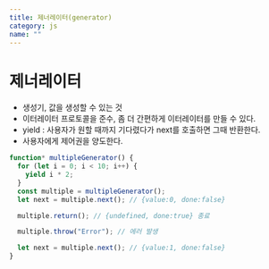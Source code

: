 ```yaml
---
title: 제너레이터(generator)
category: js
name: ""
---
```


# 제너레이터

- 생성기, 값을 생성할 수 있는 것
- 이터레이터 프로토콜을 준수, 좀 더 간편하게 이터레이터를 만들 수 있다.
- yield : 사용자가 원할 때까지 기다렸다가 next를 호출하면 그때 반환한다.
- 사용자에게 제어권을 양도한다.

```javascript
function* multipleGenerator() {
  for (let i = 0; i < 10; i++) {
    yield i * 2;
  }
  const multiple = multipleGenerator();
  let next = multiple.next(); // {value:0, done:false}

  multiple.return(); // {undefined, done:true} 종료

  multiple.throw("Error"); // 에러 발생

  let next = multiple.next(); // {value:1, done:false}
}
```
